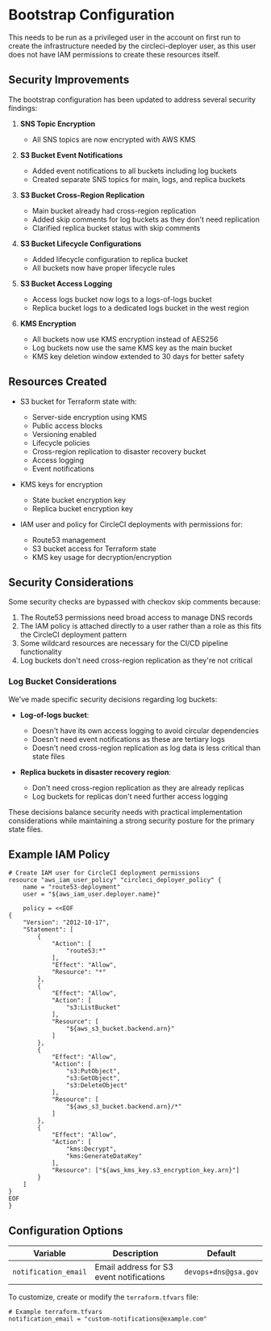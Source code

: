 # Bootstrap Configuration

This needs to be run as a privileged user in the account on first run to create the infrastructure needed by the circleci-deployer user, as this user does not have IAM permissions to create these resources itself.

## Security Improvements

The bootstrap configuration has been updated to address several security findings:

1. **SNS Topic Encryption**
   - All SNS topics are now encrypted with AWS KMS

2. **S3 Bucket Event Notifications**
   - Added event notifications to all buckets including log buckets 
   - Created separate SNS topics for main, logs, and replica buckets

3. **S3 Bucket Cross-Region Replication**
   - Main bucket already had cross-region replication
   - Added skip comments for log buckets as they don't need replication
   - Clarified replica bucket status with skip comments

4. **S3 Bucket Lifecycle Configurations**
   - Added lifecycle configuration to replica bucket
   - All buckets now have proper lifecycle rules

5. **S3 Bucket Access Logging**
   - Access logs bucket now logs to a logs-of-logs bucket
   - Replica bucket logs to a dedicated logs bucket in the west region

6. **KMS Encryption**
   - All buckets now use KMS encryption instead of AES256
   - Log buckets now use the same KMS key as the main bucket
   - KMS key deletion window extended to 30 days for better safety

## Resources Created

- S3 bucket for Terraform state with:
  - Server-side encryption using KMS
  - Public access blocks
  - Versioning enabled
  - Lifecycle policies
  - Cross-region replication to disaster recovery bucket
  - Access logging
  - Event notifications

- KMS keys for encryption
  - State bucket encryption key
  - Replica bucket encryption key

- IAM user and policy for CircleCI deployments with permissions for:
  - Route53 management
  - S3 bucket access for Terraform state
  - KMS key usage for decryption/encryption

## Security Considerations

Some security checks are bypassed with checkov skip comments because:

1. The Route53 permissions need broad access to manage DNS records
2. The IAM policy is attached directly to a user rather than a role as this fits the CircleCI deployment pattern
3. Some wildcard resources are necessary for the CI/CD pipeline functionality
4. Log buckets don't need cross-region replication as they're not critical

### Log Bucket Considerations

We've made specific security decisions regarding log buckets:

- **Log-of-logs bucket**: 
  - Doesn't have its own access logging to avoid circular dependencies
  - Doesn't need event notifications as these are tertiary logs
  - Doesn't need cross-region replication as log data is less critical than state files

- **Replica buckets in disaster recovery region**:
  - Don't need cross-region replication as they are already replicas
  - Log buckets for replicas don't need further access logging

These decisions balance security needs with practical implementation considerations while maintaining a strong security posture for the primary state files.

## Example IAM Policy

```hcl
# Create IAM user for CircleCI deployment permissions
resource "aws_iam_user_policy" "circleci_deployer_policy" {
    name = "route53-deployment"
    user = "${aws_iam_user.deployer.name}"

    policy = <<EOF
{
    "Version": "2012-10-17",
    "Statement": [
        {
            "Action": [
                "route53:*"
            ],
            "Effect": "Allow",
            "Resource": "*"
        },
        {
            "Effect": "Allow",
            "Action": [
                "s3:ListBucket"
            ],
            "Resource": [
                "${aws_s3_bucket.backend.arn}"
            ]
        },
        {
            "Effect": "Allow",
            "Action": [
                "s3:PutObject",
                "s3:GetObject",
                "s3:DeleteObject"
            ],
            "Resource": [
                "${aws_s3_bucket.backend.arn}/*"
            ]
        },
        {
            "Effect": "Allow",
            "Action": [
                "kms:Decrypt",
                "kms:GenerateDataKey"
            ],
            "Resource": ["${aws_kms_key.s3_encryption_key.arn}"]
        }
    ]
}
EOF
}
```

## Configuration Options

| Variable | Description | Default |
|----------|-------------|---------|
| `notification_email` | Email address for S3 event notifications | `devops+dns@gsa.gov` |

To customize, create or modify the `terraform.tfvars` file:

```hcl
# Example terraform.tfvars
notification_email = "custom-notifications@example.com"
```
